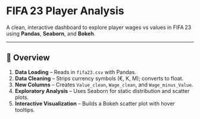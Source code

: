 # FIFA 23 Player Analysis

A clean, interactive dashboard to explore player wages vs values in FIFA 23 using **Pandas**, **Seaborn**, and **Bokeh**.

---

## 🧠 Overview

1. **Data Loading** – Reads in `fifa23.csv` with Pandas.
2. **Data Cleaning** – Strips currency symbols (€, K, M); converts to float.
3. **New Columns** – Creates `Value_clean`, `Wage_clean`, and `Wage_minus_Value`.
4. **Exploratory Analysis** – Uses Seaborn for static distribution and scatter plots.
5. **Interactive Visualization** – Builds a Bokeh scatter plot with hover tooltips.
